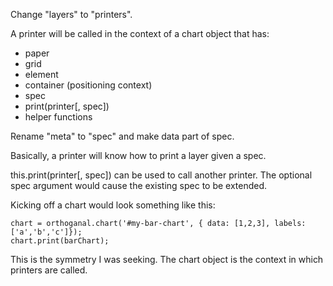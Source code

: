 Change "layers" to "printers".

A printer will be called in the context of a chart object that has:

- paper
- grid
- element
- container (positioning context)
- spec
- print(printer[, spec])
- helper functions

Rename "meta" to "spec" and make data part of spec.

Basically, a printer will know how to print a layer given a spec.

this.print(printer[, spec]) can be used to call another printer. The optional spec argument would cause the existing spec to be extended.


Kicking off a chart would look something like this:

    chart = orthoganal.chart('#my-bar-chart', { data: [1,2,3], labels:['a','b','c']});
    chart.print(barChart);

This is the symmetry I was seeking.  The chart object is the context in which printers are called.

